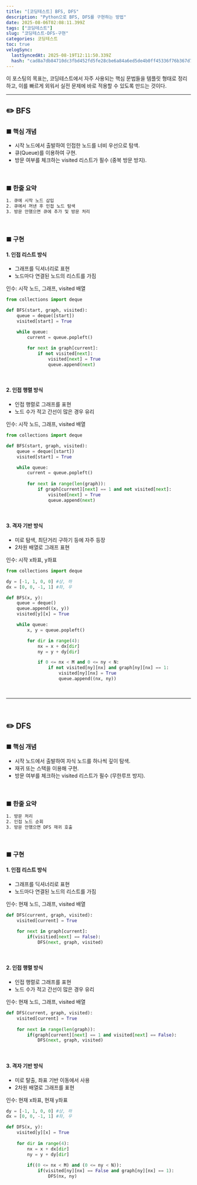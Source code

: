 ```yaml
---
title: "[코딩테스트] BFS, DFS"
description: "Python으로 BFS, DFS를 구현하는 방법"
date: 2025-08-06T02:08:11.399Z
tags: ["코딩테스트"]
slug: "코딩테스트-DFS-구현"
categories: 코딩테스트
toc: true
velogSync:
  lastSyncedAt: 2025-08-19T12:11:50.339Z
  hash: "cad8a7db84710dc3fbd452fd5fe28cbe6a84a6ed5de4b0ff45336f76b367d7e9"
---
```


이 포스팅의 목표는, 코딩테스트에서 자주 사용되는 핵심 문법들을 템플릿 형태로 정리하고, 이를 빠르게 외워서 실전 문제에 바로 적용할 수 있도록 만드는 것이다.

---


## ✏️ BFS

### ■ 핵심 개념
- 시작 노드에서 출발하여 인접한 노드를 너비 우선으로 탐색.
- 큐(Queue)를 이용하여 구현.
- 방문 여부를 체크하는 visited 리스트가 필수 (중복 방문 방지).

<br>

### ■ 한줄 요약
```bash
1. 큐에 시작 노드 삽입
2. 큐에서 꺼낸 후 인접 노드 탐색
3. 방문 안했으면 큐에 추가 및 방문 처리
```

<br>

### ■ 구현

#### 1. 인접 리스트 방식

- 그래프를 딕셔너리로 표현
- 노드마다 연결된 노드의 리스트를 가짐

인수: 시작 노드, 그래프, visited 배열

```python
from collections import deque

def BFS(start, graph, visited):
	queue = deque([start])
	visited[start] = True

	while queue:
		current = queue.popleft()
		
		for next in graph[current]:
			if not visited[next]:
				visited[next] = True
				queue.append(next)
```

<br>

#### 2. 인접 행렬 방식

- 인접 행렬로 그래프를 표현
- 노드 수가 적고 간선이 많은 경우 유리

인수: 시작 노드, 그래프, visited 배열

```python
from collections import deque

def BFS(start, graph, visited):
	queue = deque([start])
	visited[start] = True

	while queue:
		current = queue.popleft()
		
		for next in range(len(graph)):
			if graph[current][next] == 1 and not visited[next]:
				visited[next] = True
				queue.append(next)
```

<br>

#### 3. 격자 기반 방식

- 미로 탐색, 최단거리 구하기 등에 자주 등장
- 2차원 배열로 그래프 표현

인수: 시작 x좌표, y좌표

```python
from collections import deque

dy = [-1, 1, 0, 0] #상, 하
dx = [0, 0, -1, 1] #좌, 우

def BFS(x, y):
	queue = deque()
	queue.append((x, y))
	visited[y][x] = True

	while queue:
		x, y = queue.popleft()

		for dir in range(4):
			nx = x + dx[dir]
			ny = y + dy[dir]

			if 0 <= nx < M and 0 <= ny < N:
				if not visited[ny][nx] and graph[ny][nx] == 1:
					visited[ny][nx] = True
					queue.append((nx, ny))
```

<br>

---

<br>

## ✏️ DFS

### ■ 핵심 개념
- 시작 노드에서 출발하여 자식 노드를 하나씩 깊이 탐색.
- 재귀 또는 스택을 이용해 구현.
- 방문 여부를 체크하는 visited 리스트가 필수 (무한루프 방지).


<br>

### ■ 한줄 요약
```bash
1. 방문 처리
2. 인접 노드 순회
3. 방문 안했으면 DFS 재귀 호출
```

<br>

### ■ 구현

#### 1. 인접 리스트 방식

- 그래프를 딕셔너리로 표현
- 노드마다 연결된 노드의 리스트를 가짐

인수: 현재 노드, 그래프, visited 배열

```py
def DFS(current, graph, visited):
	visited[current] = True
    
    for next in graph[current]:
    	if(visitied[next] == False):
        	DFS(next, graph, visited)
```

<br>

#### 2. 인접 행렬 방식

- 인접 행렬로 그래프를 표현
- 노드 수가 적고 간선이 많은 경우 유리

인수: 현재 노드, 그래프, visited 배열

```py
def DFS(current, graph, visited):
	visited[current] = True
    
    for next in range(len(graph)):
    	if(graph[current][next] == 1 and visited[next] == False):
        	DFS(next, graph, visited)
```

<br>

#### 3. 격자 기반 방식

- 미로 탈출, 좌표 기반 이동에서 사용
- 2차원 배열로 그래프를 표현

인수: 현재 x좌표, 현재 y좌표

```py
dy = [-1, 1, 0, 0] #상, 하
dx = [0, 0, -1, 1] #좌, 우

def DFS(x, y):
	visited[y][x] = True
    
    for dir in range(4):
    	nx = x + dx[dir]
        ny = y + dy[dir]
        
        if((0 <= nx < M) and (0 <= ny < N)):
        	if(visited[ny][nx] == False and graph[ny][nx] == 1):
            	DFS(nx, ny)
```
